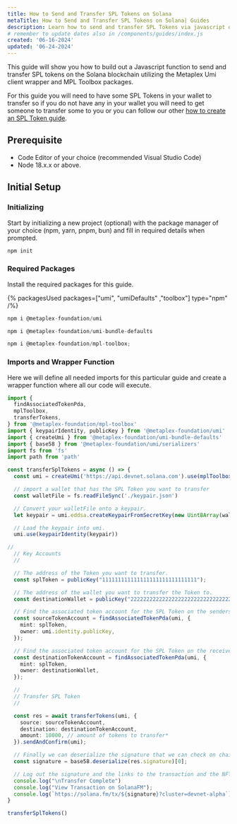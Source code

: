 ```yaml
---
title: How to Send and Transfer SPL Tokens on Solana
metaTitle: How to Send and Transfer SPL Tokens on Solana| Guides
description: Learn how to send and transfer SPL Tokens via javascript on the Solana blockchain with Metaplex packages.
# remember to update dates also in /components/guides/index.js
created: '06-16-2024'
updated: '06-24-2024'
---
```


This guide will show you how to build out a Javascript function to send and transfer SPL tokens on the Solana blockchain utilizing the Metaplex Umi client wrapper and MPL Toolbox packages.

For this guide you will need to have some SPL Tokens in your wallet to transfer so if you do not have any in your wallet you will need to get someone to transfer some to you or you can follow our other [how to create an SPL Token guide](/guides/javascript/how-to-create-an-spl-token-on-solana).

## Prerequisite

- Code Editor of your choice (recommended Visual Studio Code)
- Node 18.x.x or above.

## Initial Setup

### Initializing

Start by initializing a new project (optional) with the package manager of your choice (npm, yarn, pnpm, bun) and fill in required details when prompted.

```js
npm init
```

### Required Packages

Install the required packages for this guide.

{% packagesUsed packages=["umi", "umiDefaults" ,"toolbox"] type="npm" /%}

```js
npm i @metaplex-foundation/umi
```

```js
npm i @metaplex-foundation/umi-bundle-defaults
```

```js
npm i @metaplex-foundation/mpl-toolbox;
```

### Imports and Wrapper Function

Here we will define all needed imports for this particular guide and create a wrapper function where all our code will execute.

```ts
import {
  findAssociatedTokenPda,
  mplToolbox,
  transferTokens,
} from '@metaplex-foundation/mpl-toolbox'
import { keypairIdentity, publicKey } from '@metaplex-foundation/umi'
import { createUmi } from '@metaplex-foundation/umi-bundle-defaults'
import { base58 } from '@metaplex-foundation/umi/serializers'
import fs from 'fs'
import path from 'path'

const transferSplTokens = async () => {
  const umi = createUmi('https://api.devnet.solana.com').use(mplToolbox())

  // import a wallet that has the SPL Token you want to transfer
  const walletFile = fs.readFileSync('./keypair.json')

  // Convert your walletFile onto a keypair.
  let keypair = umi.eddsa.createKeypairFromSecretKey(new Uint8Array(walletFile))

  // Load the keypair into umi.
  umi.use(keypairIdentity(keypair))

//
  // Key Accounts
  //

  // The address of the Token you want to transfer.
  const splToken = publicKey("111111111111111111111111111111");

  // The address of the wallet you want to transfer the Token to.
  const destinationWallet = publicKey("22222222222222222222222222222222");

  // Find the associated token account for the SPL Token on the senders wallet.
  const sourceTokenAccount = findAssociatedTokenPda(umi, {
    mint: splToken,
    owner: umi.identity.publicKey,
  });

  // Find the associated token account for the SPL Token on the receivers wallet.
  const destinationTokenAccount = findAssociatedTokenPda(umi, {
    mint: splToken,
    owner: destinationWallet,
  });

  //
  // Transfer SPL Token
  //

  const res = await transferTokens(umi, {
    source: sourceTokenAccount,
    destination: destinationTokenAccount,
    amount: 10000, // amount of tokens to transfer*
  }).sendAndConfirm(umi);

  // Finally we can deserialize the signature that we can check on chain.
  const signature = base58.deserialize(res.signature)[0];

  // Log out the signature and the links to the transaction and the NFT.
  console.log("\nTransfer Complete")
  console.log("View Transaction on SolanaFM");
  console.log(`https://solana.fm/tx/${signature}?cluster=devnet-alpha`);
}

transferSplTokens()
```
